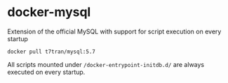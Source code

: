 # docker-mysql
Extension of the official MySQL with support for script execution on every startup

	docker pull t7tran/mysql:5.7

All scripts mounted under `/docker-entrypoint-initdb.d/` are always executed on every startup.